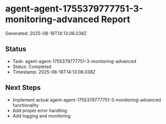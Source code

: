 # agent-agent-1755379777751-3-monitoring-advanced Report

Generated: 2025-08-18T14:13:06.038Z

## Status
- Task: agent-agent-1755379777751-3-monitoring-advanced
- Status: Completed
- Timestamp: 2025-08-18T14:13:06.038Z

## Next Steps
- Implement actual agent-agent-1755379777751-3-monitoring-advanced functionality
- Add proper error handling
- Add logging and monitoring
